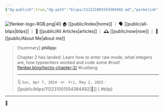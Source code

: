 ```yaml
---
{"dg-publish":true,"dg-path":"blips/112231001554384492.md","permalink":"/blips/112231001554384492/","title":"philipp on mastodon @ 2024-04-07","created":"2024-04-07T16:59:38","updated":"2025-05-02T08:50:44"}
---
```



<div class="transclusion internal-embed is-loaded"><div class="markdown-embed">




![flenker-logo-RGB.png|40](/img/user/attachments/flenker-logo-RGB.png)
🏠 [[public/Index\|home]]  ⋮ 🗣️ [[public/all-blips\|blips]] ⋮  📝 [[public/All Articles\|articles]]  ⋮ 🕰️ [[public/now\|now]] ⋮ 🪪 [[public/About Me\|about me]]


</div></div>


> [!summary] **philipp**:
>
> Chapter 2 has landed: Learn how to enter raw mode, what integers are, how typewriters worked and code some #rust!
> [flenker.blog/hecto-chapter-2/](https://www.flenker.blog/hecto-chapter-2/)
> #rustlang
> - - -
>
> 🗓️ <code>Sun, Apr 7, 2024</code>  · ✏️ <code> Fri, May 2, 2025</code>  · [[public/blips/112231001554384492\|🔗]]
{ #blip}


- - -

 👾
